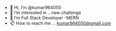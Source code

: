 - 👋 Hi, I’m @kumar964050
- 👀 I’m interested in ...new challenge
- 🌱 I’m Full Stack Developer -MERN 
- 📫 How to reach me ... kumar964050@gmail.com
